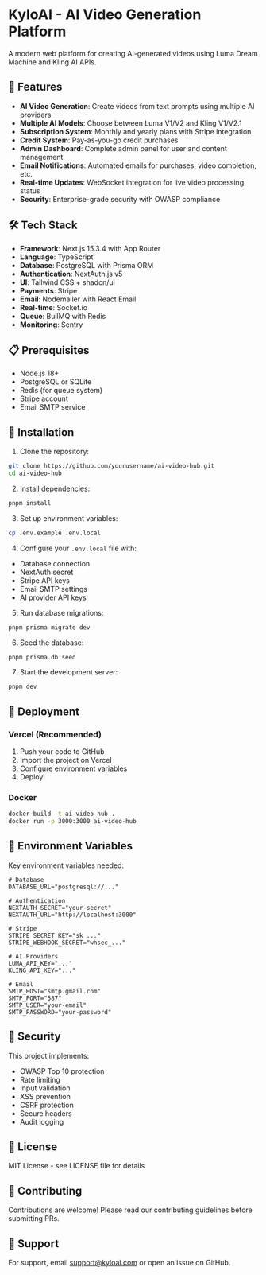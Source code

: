 # KyloAI - AI Video Generation Platform

A modern web platform for creating AI-generated videos using Luma Dream Machine and Kling AI APIs.

## 🚀 Features

- **AI Video Generation**: Create videos from text prompts using multiple AI providers
- **Multiple AI Models**: Choose between Luma V1/V2 and Kling V1/V2.1
- **Subscription System**: Monthly and yearly plans with Stripe integration
- **Credit System**: Pay-as-you-go credit purchases
- **Admin Dashboard**: Complete admin panel for user and content management
- **Email Notifications**: Automated emails for purchases, video completion, etc.
- **Real-time Updates**: WebSocket integration for live video processing status
- **Security**: Enterprise-grade security with OWASP compliance

## 🛠️ Tech Stack

- **Framework**: Next.js 15.3.4 with App Router
- **Language**: TypeScript
- **Database**: PostgreSQL with Prisma ORM
- **Authentication**: NextAuth.js v5
- **UI**: Tailwind CSS + shadcn/ui
- **Payments**: Stripe
- **Email**: Nodemailer with React Email
- **Real-time**: Socket.io
- **Queue**: BullMQ with Redis
- **Monitoring**: Sentry

## 📋 Prerequisites

- Node.js 18+
- PostgreSQL or SQLite
- Redis (for queue system)
- Stripe account
- Email SMTP service

## 🔧 Installation

1. Clone the repository:
```bash
git clone https://github.com/yourusername/ai-video-hub.git
cd ai-video-hub
```

2. Install dependencies:
```bash
pnpm install
```

3. Set up environment variables:
```bash
cp .env.example .env.local
```

4. Configure your `.env.local` file with:
- Database connection
- NextAuth secret
- Stripe API keys
- Email SMTP settings
- AI provider API keys

5. Run database migrations:
```bash
pnpm prisma migrate dev
```

6. Seed the database:
```bash
pnpm prisma db seed
```

7. Start the development server:
```bash
pnpm dev
```

## 🚀 Deployment

### Vercel (Recommended)

1. Push your code to GitHub
2. Import the project on Vercel
3. Configure environment variables
4. Deploy!

### Docker

```bash
docker build -t ai-video-hub .
docker run -p 3000:3000 ai-video-hub
```

## 📝 Environment Variables

Key environment variables needed:

```env
# Database
DATABASE_URL="postgresql://..."

# Authentication
NEXTAUTH_SECRET="your-secret"
NEXTAUTH_URL="http://localhost:3000"

# Stripe
STRIPE_SECRET_KEY="sk_..."
STRIPE_WEBHOOK_SECRET="whsec_..."

# AI Providers
LUMA_API_KEY="..."
KLING_API_KEY="..."

# Email
SMTP_HOST="smtp.gmail.com"
SMTP_PORT="587"
SMTP_USER="your-email"
SMTP_PASSWORD="your-password"
```

## 🔐 Security

This project implements:
- OWASP Top 10 protection
- Rate limiting
- Input validation
- XSS prevention
- CSRF protection
- Secure headers
- Audit logging

## 📄 License

MIT License - see LICENSE file for details

## 🤝 Contributing

Contributions are welcome! Please read our contributing guidelines before submitting PRs.

## 📧 Support

For support, email support@kyloai.com or open an issue on GitHub.